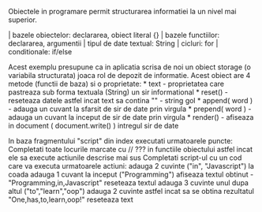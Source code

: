 Obiectele in programare permit structurarea informatiei la un nivel mai superior.

| bazele obiectelor: declararea, obiect literal {} | bazele functiilor: declararea, argumentii | tipul de date textual: String | cicluri: for | conditionale: if/else

Acest exemplu presupune ca in aplicatia scrisa de noi un obiect storage (o variabila structurata) joaca rol de depozit de informatie. Acest obiect are 4 metode (functii de baza) si o proprietate: * text - proprietatea care pastreaza sub forma textuala (String) un sir informational * reset() - reseteaza datele astfel incat text sa contina "" - string gol * append( word ) - adauga un cuvant la sfarsit de sir de date prin virgula * prepend( word ) - adauga un cuvant la inceput de sir de date prin virgula * render() - afiseaza in document ( document.write() ) intregul sir de date

In baza fragmentului "script" din index executati urmatoarele puncte:
Completati toate locurile marcate cu // ??? in functiile obiectului astfel incat ele sa execute actiunile descrise mai sus
Completati script-ul cu un cod care va executa urmatoarele actiuni:
adauga 2 cuvinte ("in", "Javascript") la coada
adauga 1 cuvant la inceput ("Programming")
afiseaza textul obtinut - "Programming,in,Javascript"
reseteaza textul
adauga 3 cuvinte unul dupa altul ("to","learn","oop")
adauga 2 cuvinte astfel incat sa se obtina rezultatul "One,has,to,learn,oop!"
reseteaza text